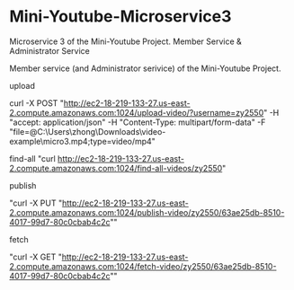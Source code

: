 # Mini-Youtube-Microservice3
Microservice 3 of the Mini-Youtube Project. Member Service &amp; Administrator Service

Member service (and Administrator serivice) of the Mini-Youtube Project.

upload

curl -X POST "http://ec2-18-219-133-27.us-east-2.compute.amazonaws.com:1024/upload-video/?username=zy2550" -H "accept: application/json" -H "Content-Type: multipart/form-data" -F "file=@C:\Users\zhong\Downloads\video-example\micro3.mp4;type=video/mp4"

find-all
"curl http://ec2-18-219-133-27.us-east-2.compute.amazonaws.com:1024/find-all-videos/zy2550"

publish

"curl -X PUT "http://ec2-18-219-133-27.us-east-2.compute.amazonaws.com:1024/publish-video/zy2550/63ae25db-8510-4017-99d7-80c0cbab4c2c""

fetch

"curl -X GET "http://ec2-18-219-133-27.us-east-2.compute.amazonaws.com:1024/fetch-video/zy2550/63ae25db-8510-4017-99d7-80c0cbab4c2c""
